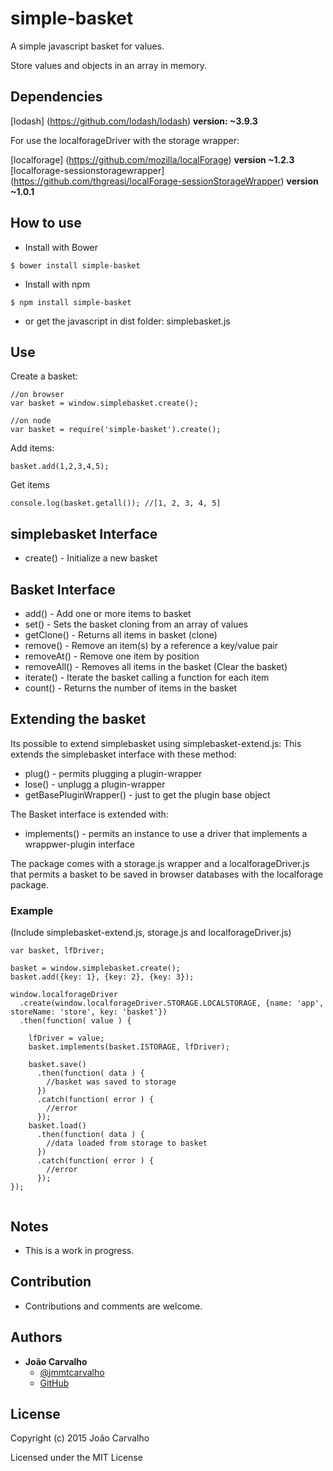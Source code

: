 # simple-basket

A simple javascript basket for values.

Store values and objects in an array in memory.

Dependencies
----------

[lodash] (https://github.com/lodash/lodash) **version: ~3.9.3**

For use the localforageDriver with the storage wrapper:

[localforage] (https://github.com/mozilla/localForage) **version ~1.2.3**
[localforage-sessionstoragewrapper] (https://github.com/thgreasi/localForage-sessionStorageWrapper) **version ~1.0.1**

How to use
----------

* Install with Bower

```
$ bower install simple-basket
```

* Install with npm

```
$ npm install simple-basket
```

* or get the javascript in dist folder: simplebasket.js

## Use

Create a basket:

```
//on browser
var basket = window.simplebasket.create();

//on node
var basket = require('simple-basket').create();
```

Add items:

```
basket.add(1,2,3,4,5);
```

Get items

```
console.log(basket.getall()); //[1, 2, 3, 4, 5]
```

## simplebasket Interface

* create() - Initialize a new basket

## Basket Interface

* add() - Add one or more items to basket
* set() - Sets the basket cloning from an array of values
* getClone() - Returns all items in basket (clone)
* remove() - Remove an item(s) by a reference a key/value pair
* removeAt() - Remove one item by position
* removeAll() - Removes all items in the basket (Clear the basket)
* iterate() - Iterate the basket calling a function for each item 
* count() - Returns the number of items in the basket

## Extending the basket

Its possible to extend simplebasket using simplebasket-extend.js:
This extends the simplebasket interface with these method:

* plug() - permits plugging a plugin-wrapper
* lose() - unplugg a plugin-wrapper
* getBasePluginWrapper() - just to get the plugin base object 

The Basket interface is extended with:

* implements() - permits an instance to use a driver that implements a wrappwer-plugin interface

The package comes with a storage.js wrapper and a localforageDriver.js that permits a basket to be saved in browser databases with the localforage package.

### Example

(Include  simplebasket-extend.js, storage.js and localforageDriver.js)

```
var basket, lfDriver;

basket = window.simplebasket.create();
basket.add({key: 1}, {key: 2}, {key: 3});

window.localforageDriver
  .create(window.localforageDriver.STORAGE.LOCALSTORAGE, {name: 'app', storeName: 'store', key: 'basket'})
  .then(function( value ) {
  
    lfDriver = value;
    basket.implements(basket.ISTORAGE, lfDriver);
    
    basket.save()
      .then(function( data ) {
        //basket was saved to storage
      })
      .catch(function( error ) {
        //error
      });
    basket.load()
      .then(function( data ) {
        //data loaded from storage to basket
      })
      .catch(function( error ) {
        //error
      });
});


```

Notes
---------------

* This is a work in progress.

Contribution
---------------

* Contributions and comments are welcome.

Authors
-------

* **João Carvalho** 
  * [@jmmtcarvalho](https://twitter.com/jmmtcarvalho) 
  * [GitHub](https://github.com/borntorun)

License
-------

Copyright (c) 2015 João Carvalho

Licensed under the MIT License
